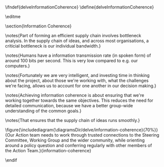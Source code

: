 \ifndef{delveInformationCoherence}
\define{delveInformationCoherence}

\editme

\section{Information Coherence}

\notes{Part of forming an efficient supply chain involves bottleneck analysis. In the supply chain of ideas, and across most organisations, a criticial bottleneck is our individual bandwidth.}

\notes{Humans have a information transmission rate (in spoken form) of around 100 bits per second. This is very low compared to e.g. our computers.}

\notes{Fortunately we are very intelligent, and investing time in thinking about the project, about those we're working with, what the challenges we're facing, allows us to account for one another in our decision making.}

\notes{Achieving information coherence is about ensuring that we're working together towards the same objectives. This reduces the need for detailed communication, because we have a better group-wide understanding of the common goals.}

\notes{That ensures that the supply chain of ideas runs smoothly.}

\figure{\includediagram{\diagramsDir/delve/information-coherence}{70%}}{Our Action team needs to work through trusted connections to the Steering Committee, Working Group and the wider community, while orienting around a policy question and conferring regularly with other members of the Action Team.}{information-coherence}


\endif
